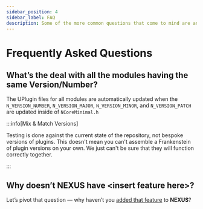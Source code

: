 ```yaml
---
sidebar_position: 4
sidebar_label: FAQ
description: Some of the more common questions that come to mind are answered.
---
```


# Frequently Asked Questions

## What’s the deal with all the modules having the same Version/Number?

The UPlugin files for all modules are automatically updated when the `N_VERSION_NUMBER`, `N_VERSION_MAJOR`, `N_VERSION_MINOR`, and `N_VERSION_PATCH` are updated inside of `NCoreMinimal.h`

:::info[Mix & Match Versions]

Testing is done against the current state of the repository, not bespoke versions of plugins. This doesn't mean you can't assemble a Frankenstein of plugin versions on your own. We just can't be sure that they will function correctly together.

:::

## Why doesn’t NEXUS have &lt;insert feature here&gt;?

Let’s pivot that question — why haven’t you [added that feature](/community/contributing/) to **NEXUS**?